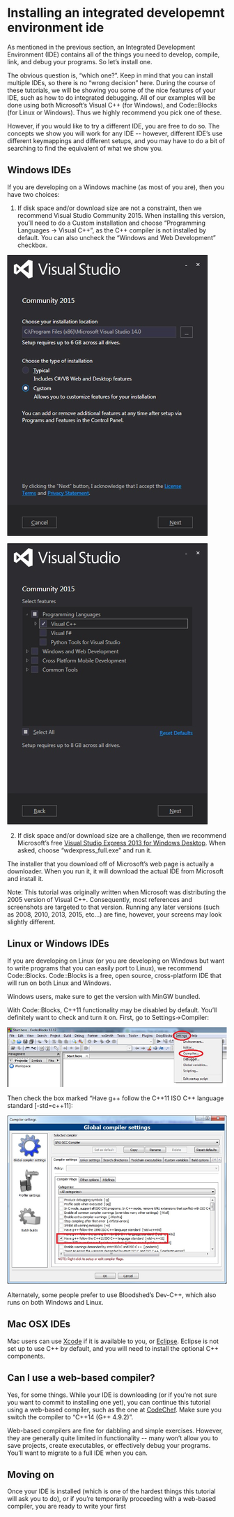 # Installing an integrated developemnt environment ide

As mentioned in the previous section, an Integrated Development Environment (IDE) contains all of the things you need to develop, compile, link, and debug your programs. So let’s install one.

The obvious question is, “which one?”. Keep in mind that you can install multiple IDEs, so there is no “wrong decision” here. During the course of these tutorials, we will be showing you some of the nice features of your IDE, such as how to do integrated debugging. All of our examples will be done using both Microsoft’s Visual C++ (for Windows), and Code::Blocks (for Linux or Windows). Thus we highly recommend you pick one of these.

However, if you would like to try a different IDE, you are free to do so. The concepts we show you will work for any IDE -- however, different IDE’s use different keymappings and different setups, and you may have to do a bit of searching to find the equivalent of what we show you.

## Windows IDEs

If you are developing on a Windows machine (as most of you are), then you have two choices:

1) If disk space and/or download size are not a constraint, then we recommend Visual Studio Community 2015. When installing this version, you’ll need to do a Custom installation and choose “Programming Languages -> Visual C++”, as the C++ compiler is not installed by default. You can also uncheck the “Windows and Web Development” checkbox.

![](VS2015CommunityCustom.jpg)

![](VS2015CommunityLangs.jpg)

2) If disk space and/or download size are a challenge, then we recommend Microsoft’s free [Visual Studio Express 2013 for Windows Desktop](https://www.microsoft.com/en-us/download/details.aspx?id=44914). When asked, choose “wdexpress_full.exe” and run it.

The installer that you download off of Microsoft’s web page is actually a downloader. When you run it, it will download the actual IDE from Microsoft and install it.

Note: This tutorial was originally written when Microsoft was distributing the 2005 version of Visual C++. Consequently, most references and screenshots are targeted to that version. Running any later versions (such as 2008, 2010, 2013, 2015, etc…) are fine, however, your screens may look slightly different.


## Linux or Windows IDEs

If you are developing on Linux (or you are developing on Windows but want to write programs that you can easily port to Linux), we recommend Code::Blocks. Code::Blocks is a free, open source, cross-platform IDE that will run on both Linux and Windows.

Windows users, make sure to get the version with MinGW bundled.

With Code::Blocks, C++11 functionality may be disabled by default. You’ll definitely want to check and turn it on. First, go to Settings->Compiler:

![](CB-SettingsCompiler.jpg)

Then check the box marked “Have g++ follow the C++11 ISO C++ language standard [-std=c++11]:

![](CB-C11.jpg)

Alternately, some people prefer to use Bloodshed’s Dev-C++, which also runs on both Windows and Linux.

## Mac OSX IDEs

Mac users can use [Xcode](https://developer.apple.com/xcode/) if it is available to you, or [Eclipse](http://www.eclipse.org/). Eclipse is not set up to use C++ by default, and you will need to install the optional C++ components.

## Can I use a web-based compiler?

Yes, for some things. While your IDE is downloading (or if you’re not sure you want to commit to installing one yet), you can continue this tutorial using a web-based compiler, such as the one at [CodeChef](CodeChef). Make sure you switch the compiler to “C++14 (G++ 4.9.2)”.

Web-based compilers are fine for dabbling and simple exercises. However, they are generally quite limited in functionality -- many won’t allow you to save projects, create executables, or effectively debug your programs. You’ll want to migrate to a full IDE when you can.

## Moving on

Once your IDE is installed (which is one of the hardest things this tutorial will ask you to do), or if you’re temporarily proceeding with a web-based compiler, you are ready to write your first
